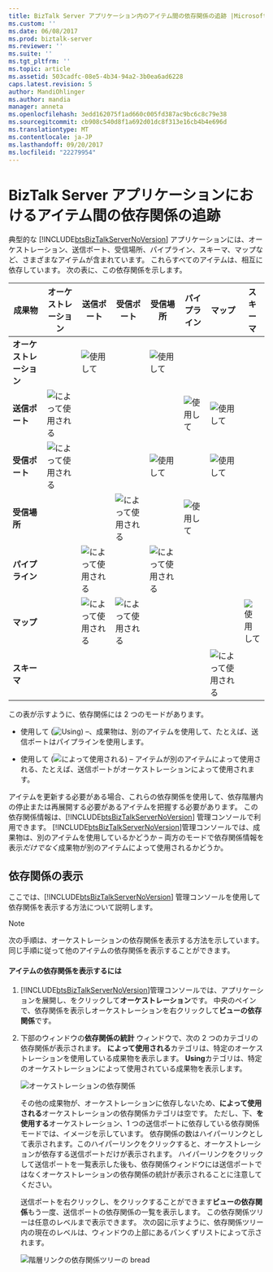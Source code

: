 ```yaml
---
title: BizTalk Server アプリケーション内のアイテム間の依存関係の追跡 |Microsoft ドキュメント
ms.custom: ''
ms.date: 06/08/2017
ms.prod: biztalk-server
ms.reviewer: ''
ms.suite: ''
ms.tgt_pltfrm: ''
ms.topic: article
ms.assetid: 503cadfc-08e5-4b34-94a2-3b0ea6ad6228
caps.latest.revision: 5
author: MandiOhlinger
ms.author: mandia
manager: anneta
ms.openlocfilehash: 3edd162075f1ad660c005fd387ac9bc6c8c79e38
ms.sourcegitcommit: cb908c540d8f1a692d01dc8f313e16cb4b4e696d
ms.translationtype: MT
ms.contentlocale: ja-JP
ms.lasthandoff: 09/20/2017
ms.locfileid: "22279954"
---
```

# <a name="tracking-dependencies-between-artifacts-in-a-biztalk-server-application"></a>BizTalk Server アプリケーションにおけるアイテム間の依存関係の追跡
典型的な [!INCLUDE[btsBizTalkServerNoVersion](../includes/btsbiztalkservernoversion-md.md)] アプリケーションには、オーケストレーション、送信ポート、受信場所、パイプライン、スキーマ、マップなど、さまざまなアイテムが含まれています。 これらすべてのアイテムは、相互に依存しています。 次の表に、この依存関係を示します。  
  
|成果物|オーケストレーション|送信ポート|受信ポート|受信場所|パイプライン|マップ|スキーマ|  
|---------------|-------------------|---------------|------------------|----------------------|--------------|----------|-------------|  
|**オーケストレーション**||![使用して](../core/media/dependency-using-icon.png "Dependency_Using_Icon")||![使用して](../core/media/dependency-using-icon.png "Dependency_Using_Icon")||||  
|**送信ポート**|![によって使用される](../core/media/dependency-usedby-icon.png "Dependency_UsedBy_Icon")||||![使用して](../core/media/dependency-using-icon.png "Dependency_Using_Icon")|![使用して](../core/media/dependency-using-icon.png "Dependency_Using_Icon")||  
|**受信ポート**|![によって使用される](../core/media/dependency-usedby-icon.png "Dependency_UsedBy_Icon")|||![使用して](../core/media/dependency-using-icon.png "Dependency_Using_Icon")||![使用して](../core/media/dependency-using-icon.png "Dependency_Using_Icon")||  
|**受信場所**|||![によって使用される](../core/media/dependency-usedby-icon.png "Dependency_UsedBy_Icon")||![使用して](../core/media/dependency-using-icon.png "Dependency_Using_Icon")|||  
|**パイプライン**||![によって使用される](../core/media/dependency-usedby-icon.png "Dependency_UsedBy_Icon")||![によって使用される](../core/media/dependency-usedby-icon.png "Dependency_UsedBy_Icon")||||  
|**マップ**||![によって使用される](../core/media/dependency-usedby-icon.png "Dependency_UsedBy_Icon")|![によって使用される](../core/media/dependency-usedby-icon.png "Dependency_UsedBy_Icon")||||![使用して](../core/media/dependency-using-icon.png "Dependency_Using_Icon")|  
|**スキーマ**||||||![によって使用される](../core/media/dependency-usedby-icon.png "Dependency_UsedBy_Icon")||  
  
 この表が示すように、依存関係には 2 つのモードがあります。  
  
-   使用して (![Using](../core/media/dependency-using-icon.png "Dependency_Using_Icon")) –、成果物は、別のアイテムを使用して、たとえば、送信ポートはパイプラインを使用します。  
  
-   使用して (![によって使用される](../core/media/dependency-usedby-icon.png "Dependency_UsedBy_Icon")) – アイテムが別のアイテムによって使用される、たとえば、送信ポートがオーケストレーションによって使用されます。  
  
 アイテムを更新する必要がある場合、これらの依存関係を使用して、依存階層内の停止または再展開する必要があるアイテムを把握する必要があります。 この依存関係情報は、[!INCLUDE[btsBizTalkServerNoVersion](../includes/btsbiztalkservernoversion-md.md)] 管理コンソールで利用できます。 [!INCLUDE[btsBizTalkServerNoVersion](../includes/btsbiztalkservernoversion-md.md)]管理コンソールでは、成果物は、別のアイテムを使用しているかどうか – 両方のモードで依存関係情報を表示*だけでなく*成果物が別のアイテムによって使用されるかどうか。  
  
## <a name="viewing-dependencies"></a>依存関係の表示  
 ここでは、[!INCLUDE[btsBizTalkServerNoVersion](../includes/btsbiztalkservernoversion-md.md)] 管理コンソールを使用して依存関係を表示する方法について説明します。  
  
> [!NOTE]
>  次の手順は、オーケストレーションの依存関係を表示する方法を示しています。 同じ手順に従って他のアイテムの依存関係を表示することができます。  
  
#### <a name="to-view-dependencies-for-an-artifact"></a>アイテムの依存関係を表示するには  
  
1.  [!INCLUDE[btsBizTalkServerNoVersion](../includes/btsbiztalkservernoversion-md.md)]管理コンソールでは、アプリケーションを展開し、をクリックして**オーケストレーション**です。 中央のペインで、依存関係を表示しオーケストレーションを右クリックして**ビューの依存関係**です。  
  
2.  下部のウィンドウの**依存関係の統計** ウィンドウで、次の 2 つのカテゴリの依存関係が表示されます。 **によって使用される**カテゴリは、特定のオーケストレーションを使用している成果物を表示します。 **Using**カテゴリは、特定のオーケストレーションによって使用されている成果物を表示します。  
  
     ![オーケストレーションの依存関係](../core/media/dependency-orchestration.jpg "Dependency_Orchestration")  
  
     その他の成果物が、オーケストレーションに依存しないため、**によって使用される**オーケストレーションの依存関係カテゴリは空です。 ただし、下、**を使用する**オーケストレーション、1 つの送信ポートに依存している依存関係モードでは、イメージを示しています。 依存関係の数はハイパーリンクとして表示されます。このハイパーリンクをクリックすると、オーケストレーションが依存する送信ポートだけが表示されます。 ハイパーリンクをクリックして送信ポートを一覧表示した後も、依存関係ウィンドウには送信ポートではなくオーケストレーションの依存関係の統計が表示されることに注意してください。  
  
     送信ポートを右クリックし、をクリックすることができます**ビューの依存関係**もう一度、送信ポートの依存関係の一覧を表示します。 この依存関係ツリーは任意のレベルまで表示できます。 次の図に示すように、依存関係ツリー内の現在のレベルは、ウィンドウの上部にあるパンくずリストによって示されます。  
  
     ![階層リンクの依存関係ツリーの bread](../core/media/dependency-breadcrumbs.jpg "Dependency_BreadCrumbs")